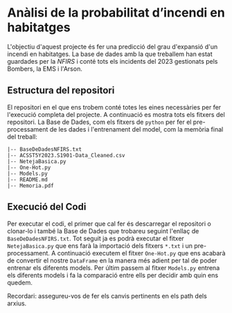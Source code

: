 # Anàlisi de la probabilitat d’incendi en habitatges
L'objectiu d'aquest projecte és fer una predicció del grau d'expansió d'un incendi en habitatges. La base de dades amb la que treballem han estat guardades per la _NFIRS_ i conté tots els incidents del 2023 gestionats pels Bombers, la EMS i l'Arson.

## Estructura del repositori
El repositori en el que ens trobem conté totes les eines necessàries per fer l'execució completa del projecte. A continuació es mostra tots els fitxers del repositori. La Base de Dades, com els fitxers de ```python``` per fer el pre-processament de les dades i  l'entrenament del model, com la memòria final del treball:
```
|-- BaseDeDadesNFIRS.txt
|-- ACSST5Y2023.S1901-Data_Cleaned.csv
|-- NetejaBasica.py
|-- One-Hot.py
|-- Models.py
|-- README.md
|-- Memoria.pdf
```

## Execució del Codi
Per executar el codi, el primer que cal fer és descarregar el repositori o clonar-lo i també la Base de Dades que trobareu seguint l'enllaç de ```BaseDeDadesNFIRS.txt```.  Tot seguit ja es podrà executar el fitxer ```NetejaBasica.py``` que ens farà la importació dels fitxers ```*.txt``` i un pre-processament. A continuació executem el fitxer ```One-Hot.py``` que ens acabarà de convertir el nostre ```DataFrame``` en la manera més adient per tal de poder entrenar els diferents models. Per últim passem al fitxer ```Models.py``` entrena els diferents models i fa la comparació entre ells per decidir amb quin ens quedem.

Recordari: assegureu-vos de fer els canvis pertinents en els path dels arxius.
